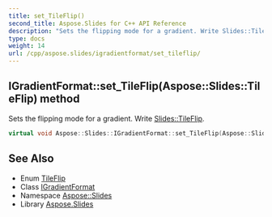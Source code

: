 ```yaml
---
title: set_TileFlip()
second_title: Aspose.Slides for C++ API Reference
description: "Sets the flipping mode for a gradient. Write Slides::TileFlip."
type: docs
weight: 14
url: /cpp/aspose.slides/igradientformat/set_tileflip/
---
```

## IGradientFormat::set_TileFlip(Aspose::Slides::TileFlip) method


Sets the flipping mode for a gradient. Write [Slides::TileFlip](../../tileflip/).

```cpp
virtual void Aspose::Slides::IGradientFormat::set_TileFlip(Aspose::Slides::TileFlip value)=0
```

## See Also

* Enum [TileFlip](../tileflip/)
* Class [IGradientFormat](./)
* Namespace [Aspose::Slides](../)
* Library [Aspose.Slides](../../)